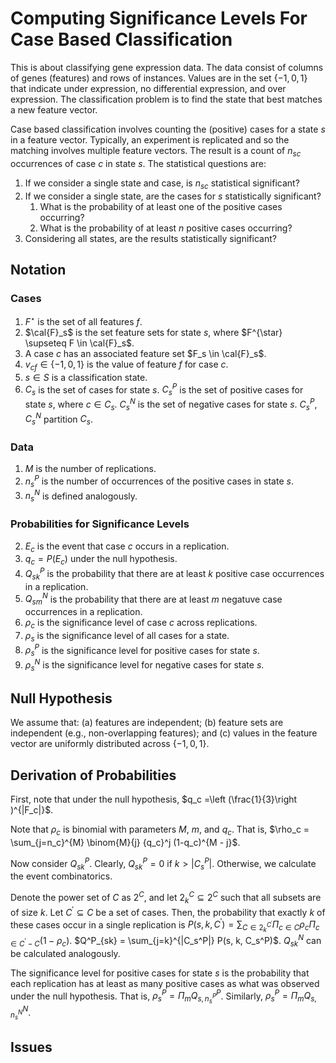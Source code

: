 # Computing Significance Levels For Case Based Classification
This is about classifying gene expression data. The data consist of columns of genes (features) and rows of instances. Values are in the set $\{-1, 0, 1\}$ that indicate under expression, no differential expression, and over expression. The classification problem is to find the state that best matches a new feature vector.

Case based classification involves counting the (positive) cases for a state $s$ in a feature vector. Typically, an experiment is replicated and so the matching involves multiple feature vectors. The result is a count of $n_{sc}$ occurrences of case $c$ in state $s$. The statistical questions are:

1. If we consider a single state and case, is $n_{sc}$ statistical significant?
2. If we consider a single state, are the cases for $s$ statistically significant?
   1. What is the probability of at least one of the positive cases occurring?
   2. What is the probability of at least $n$ positive cases occurring?
3. Considering all states, are the results statistically significant?

## Notation


### Cases
1. $F^{\star}$ is the set of all features $f$.
2. $\cal{F}_s$ is the set feature sets for state $s$, where $F^{\star} \supseteq F \in \cal{F}_s$.
3. A case $c$ has an associated feature set $F_s \in \cal{F}_s$.
4. $v_{cf} \in \{-1, 0, 1\}$ is the value of feature $f$ for case $c$.
5. $s \in S$ is a classification state.
3. $C_s$ is the set of cases for state $s$. $C_s^P$ is the set of positive cases for state $s$, where $c \in C_s$. $C_s^N$ is the set of negative cases for state $s$. $C_s^P, C_s^N$ partition $C_s$.

### Data
1. $M$ is the number of replications.
2. $n^P_s$ is the number of occurrences of the positive cases in state $s$.
3. $n^N_s$ is defined analogously.

### Probabilities for Significance Levels
2. $E_{c}$ is the event that case $c$ occurs in a replication.
2. $q_c = P(E_{c})$ under the null hypothesis.
4. $Q_{sk}^P$ is the probability that there are at least $k$ positive case occurrences in a replication.
5. $Q_{sm}^N$ is the probability that there are at least $m$ negatuve case occurrences in a replication.
6. $\rho_c$ is the significance level of case $c$ across replications.
7. $\rho_s$ is the significance level of all cases for a state.
6. $\rho_s^P$ is the significance level for positive cases for state $s$.
7. $\rho_s^N$ is the significance level for negative cases for state $s$.


## Null Hypothesis
We assume that: (a) features are independent; (b) feature sets are independent (e.g., non-overlapping features); and (c) values in the feature vector are uniformly distributed across $\{-1, 0, 1\}$.

## Derivation of Probabilities
First, note that under the null hypothesis,  $q_c =\left (\frac{1}{3}\right )^{|F_c|}$.

Note that $\rho_c$ is binomial with parameters $M$, $m$, and $q_c$. That is, $\rho_c = \sum_{j=n_c}^{M} \binom{M}{j} {q_c}^j (1-q_c)^{M - j}$.

Now consider $Q_{sk}^P$. Clearly, $Q_{sk}^P = 0$ if $k > |C_s^P|$.
Otherwise, we calculate the event combinatorics.

Denote the power set of $C$ as $2^C$, and let $2_k^C \subseteq 2^C$
such that all subsets are of size $k$.
Let $C^{\prime} \subseteq C$ be a set of cases.
Then, the probability that exactly $k$ of these cases occur in a single replication is
$P(s,k,C^{\prime}) = \sum_{C \in 2_k^{C^{\prime}}} \Pi_{c \in C} \rho_c \Pi_{c \in C^{\prime} - C} (1 - \rho_c)$.
$Q^P_{sk} = \sum_{j=k}^{|C_s^P|} P(s, k, C_s^P)$.
$Q^N_{sk}$ can be calculated analogously.

The significance level for positive cases for state $s$ is
the probability that each replication has at least as many positive cases
as what was observed under the null hypothesis.
That is, $\rho_s^P = \Pi_m Q^P_{s, n_s^P}$.
Similarly, $\rho_s^P = \Pi_m Q^N_{s, n_s^N}$.

## Issues